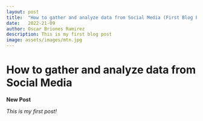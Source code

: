 ```yaml
---
layout: post
title:  "How to gather and analyze data from Social Media (First Blog Post)"
date:   2022-21-09
author: Oscar Briones Ramirez
description: This is my first blog post
image: assets/images/mtn.jpg
---
```


# How to gather and analyze data from Social Media

**New Post**

*This is my first post!*
